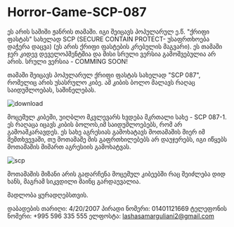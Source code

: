 # Horror-Game-SCP-087
ეს არის საშიში ჟანრის თამაში. იგი შეიცავს პოპულარულ ე.წ. "ქრიფი ფასტას" სახელად  SCP (SECURE CONTAIN PROTECT- უსაფრთხოება  დაჭერა დაცვა) (ეს არის ქრიფი ფასტების კრებულის მაგვარი). ეს თამაში ჯერ კიდევ დეველოპმენტშია და მისი სრული ვერსია გამოშვებულია არ არის. სრული ვერსია - COMMING SOON!


თამაში შეიცავს პოპულარულ ქრიფი ფასტას სახელად "SCP 087", რომელიც არის უსასრულო კიბე. ამ კიბის ბოლო მალავს რაღაც საიდუმლოებას, საშინელებას.

![download](https://user-images.githubusercontent.com/129001713/227798534-70281e85-e7ad-481e-a48e-ba74c06b65f0.jpg)


მოცემულ კიბეში, უიღბლო მკვლევარს ხვდება მკრთალი სახე - SCP 087-1. ეს რაღაცა იცავს კიბის ბოლოს,იმ საიდუმლოებებს, რომ არ გამოაშკარავდეს. ეს სახე აგრესიას გამოხატავს მოთამაშის მიერ იმ შემთხვევაში, თუ მოთამაშე მის გაფრთხილებებს არ დაუჯერებს, იგი იწყებს მოთამაშის მიმართ აგრესიის გამოხატვას. 

![scp](https://user-images.githubusercontent.com/129001713/227798494-7e36caee-2c48-45a0-820c-f58eaef75400.jpg)


მოთამაშის მიზანი არის გადარჩენა მოცემულ კიბეებში რაც შეიძლება დიდ ხანს, მაგრამ სიკვდილი მაინც გარდაუვალია.

მადლობა ყურადღებსთვის.




დაბადების თარიღი: 4/20/2007
პირადი ნომერი: 01401121669
ტელეფონის ნომერი: +995 596 335 555
ელფოსტა: lashasamarguliani2@gmail.com
